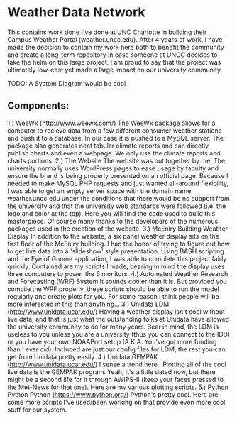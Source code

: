 # Weather Data Network
This contains work done I've done at UNC Charlotte in building their Campus Weather Portal (weather.uncc.edu). After 4 years of work, I have made the decision to contain my work here both to benefit the community and create a long-term repository in case someone at UNCC decides to take the helm on this large project. I am proud to say that the project was ultimately low-cost yet made a large impact on our university community.

TODO: A System Diagram would be cool

## Components:
1.) WeeWx (http://www.weewx.com/)
  The WeeWx package allows for a computer to recieve data from a few different consumer weather stations and push it to a database. In our  case it is pushed to a MySQL server. The package also generates neat tabular climate reports and can directly publish charts and even a webpage. We only use the climate reports and charts portions.
2.) The Website
  The website was put together by me. The university normally uses WordPress pages to ease usage by faculty and ensure the brand is being properly presented on an official page. Because I needed to make MySQL PHP requests and just wanted all-around flexibility, I was able to get an empty server space with the domain name weather.uncc.edu under the conditions that there would be no support from the university and that the university web standards were followed (i.e. the logo and color at the top). Here you will find the code used to build this masterpiece. Of course many thanks to the developers of the numerous packages used in the creation of the website.
3.) McEniry Building Weather Display
  In addition to the website, a six panel weather display sits on the first floor of the McEniry building. I had the honor of trying to figure out how to get live data into a 'slideshow' style presentation. Using BASH scripting and the Eye of Gnome application, I was able to complete this project fairly quickly. Contained are my scripts I made, bearing in mind the display uses three computers to power the 6 monitors.
4.) Automated Weather Research and Forecasting (WRF) System
  It sounds cooler than it is. But provided you compile the WRF properly, these scripts should be able to run the model regularly and create plots for you. For some reason I think people will be more interested in this than anything...
3.) Unidata LDM (http://www.unidata.ucar.edu/)
  Having a weather display isn't cool without live data, and that is just what the outstanding folks at Unidata have allowed the university community to do for many years. Bear in mind, the LDM is useless to you unless you are a university (thus you can connect to the IDD) or you have your own NOAAPort setup (A.K.A. You've got more funding than I ever did). Included are just our config files for LDM, the rest you can get from Unidata pretty easily.
4.) Unidata GEMPAK (http://www.unidata.ucar.edu/)
  I sense a trend here.. Plotting all of the cool live data is the GEMPAK program. Yeah, it's a little dated now, but there might be a second life for it through AWIPS-II (keep your faces pressed to the Met-News for that one). Here are my various plotting scripts.
5.) Python Python Python (https://www.python.org/)
  Python's pretty cool. Here are some more scripts I've used/been working on that provide even more cool stuff for our system.
